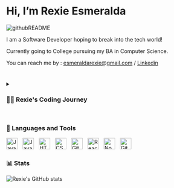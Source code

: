 # Hi, I’m Rexie Esmeralda

![githubREADME](https://user-images.githubusercontent.com/101059597/195011479-11e15a30-2017-487c-bfa5-3729a15ae747.gif)

I am a Software Developer hoping to break into the tech world!

Currently going to College pursuing my BA in Computer Science.

You can reach me by : esmeraldarexie@gmail.com / [Linkedin](https://www.linkedin.com/in/rexieesmeralda/)
  
#

<details>
 <summary><h3>👨‍💻 Rexie's Coding Journey</h3></summary>
   I started my coding journey after leaving the U.S Navy. Although it is a very lengthy story, in short I now wanted to pursue a career that is more inline of my interests which is becoming a Software Developer. With little to no coding knowledge I sought for guidance and before applying to colleges to pursuit my degree I have found a Coding BootCamp named CodeFellows. From there I started from the ground up and it brought me to where I am today. I am passionate of the technology that is being built and the knowledge that goes behind the scenes and wish that one day I'll be able to contribute to that technology.
</details>

#
  
### 🧰 Languages and Tools

<img align="left" alt="Java" width="30px" style="padding-right:10px;" src="https://cdn.jsdelivr.net/gh/devicons/devicon/icons/java/java-original.svg"/>
<img align="left" alt="JavaScript" width="30px" style="padding-right:10px;" src="https://cdn.jsdelivr.net/gh/devicons/devicon/icons/javascript/javascript-plain.svg" />
<img align="left" alt="HTML" width="30px" style="padding-right:10px;" src="https://cdn.jsdelivr.net/gh/devicons/devicon/icons/html5/html5-plain.svg" />
<img align="left" alt="CSS" width="30px" style="padding-right:10px;" src="https://cdn.jsdelivr.net/gh/devicons/devicon/icons/css3/css3-plain.svg" />
<img align="left" alt="Git" width="30px" style="padding-right:10px;" src="https://cdn.jsdelivr.net/gh/devicons/devicon/icons/git/git-original.svg" />
<img align="left" alt="React" width="30px" style="padding-right:10px;" src="https://cdn.jsdelivr.net/gh/devicons/devicon/icons/react/react-original.svg" />
<img align="left" alt="NodeJS" width="30px" style="padding-right:10px;" src="https://cdn.jsdelivr.net/gh/devicons/devicon/icons/nodejs/nodejs-original.svg" />
<img align="left" alt="GitHub" width="30px" style="padding-right:10px;" src="https://cdn.jsdelivr.net/gh/devicons/devicon/icons/github/github-original.svg" />
<br />

#

### 📊 Stats

![Rexie's GitHub stats](https://github-readme-stats.vercel.app/api?username=esmerexie&show_icons=true&theme=moltack)

<!---
esmerexie/esmerexie is a ✨ special ✨ repository because its `README.md` (this file) appears on your GitHub profile.
You can click the Preview link to take a look at your changes.
--->
